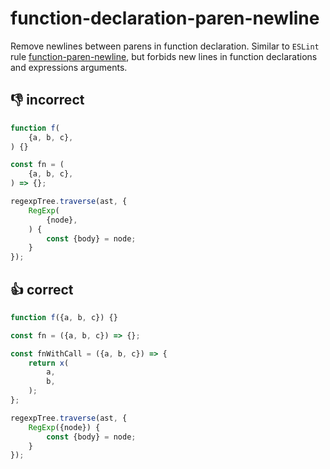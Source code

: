 # function-declaration-paren-newline

Remove newlines between parens in function declaration. Similar to `ESLint` rule [function-paren-newline](https://eslint.org/docs/rules/function-declaration-paren-newline), but forbids new lines in function declarations and expressions arguments.

## 👎 **incorrect**

```js
function f(
    {a, b, c},
) {}

const fn = (
    {a, b, c},
) => {};

regexpTree.traverse(ast, {
    RegExp(
        {node},
    ) {
        const {body} = node;
    }
});
```

## 👍 **correct**

```js
function f({a, b, c}) {}

const fn = ({a, b, c}) => {};

const fnWithCall = ({a, b, c}) => {
    return x(
        a,
        b,
    );
};

regexpTree.traverse(ast, {
    RegExp({node}) {
        const {body} = node;
    }
});
```
